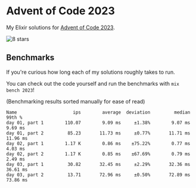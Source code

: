 # Advent of Code 2023

My Elixir solutions for [Advent of Code 2023](https://adventofcode.com/2023).

<!-- stars 2023 start --><img src="https://img.shields.io/static/v1?label=2023&message=8%20stars&style=for-the-badge&color=red" alt="8 stars" /><!-- stars 2023 end -->

## Benchmarks

If you're curious how long each of my solutions roughly takes to run.

You can check out the code yourself and run the benchmarks with `mix bench 2023`!

(Benchmarking results sorted manually for ease of read)

```
Name                     ips        average  deviation         median         99th %
day 01, part 1        110.07        9.09 ms     ±1.38%        9.07 ms        9.69 ms
day 01, part 2         85.23       11.73 ms     ±0.77%       11.71 ms       11.96 ms
day 02, part 1        1.17 K        0.86 ms    ±75.22%        0.77 ms        4.03 ms
day 02, part 2        1.17 K        0.85 ms    ±67.69%        0.79 ms        2.49 ms
day 03, part 1         30.82       32.45 ms     ±2.29%       32.36 ms       36.61 ms
day 03, part 2         13.71       72.96 ms     ±0.50%       72.89 ms       73.86 ms
```
